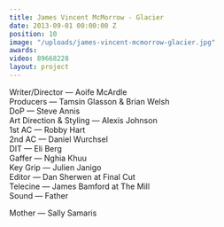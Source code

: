 ```yaml
---
title: James Vincent McMorrow - Glacier
date: 2013-09-01 00:00:00 Z
position: 10
image: "/uploads/james-vincent-mcmorrow-glacier.jpg"
awards: 
video: 89668228
layout: project
---
```


Writer/Director — Aoife McArdle  
Producers — Tamsin Glasson & Brian Welsh  
DoP — Steve Annis  
Art Direction & Styling — Alexis Johnson  
1st AC — Robby Hart  
2nd AC — Daniel Wurchsel  
DIT — Eli Berg  
Gaffer — Nghia Khuu  
Key Grip — Julien Janigo  
Editor — Dan Sherwen at Final Cut   
Telecine — James Bamford at The Mill  
Sound — Father

Mother — Sally Samaris